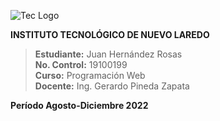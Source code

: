 ![Tec Logo](https://upload.wikimedia.org/wikipedia/commons/thumb/1/17/Tecnologico_Nacional_de_Mexico.svg/1200px-Tecnologico_Nacional_de_Mexico.svg.png)    

__INSTITUTO TECNOLÓGICO DE NUEVO LAREDO__  
>**Estudiante:** Juan Hernández Rosas  
>**No. Control:** 19100199  
>**Curso:** Programación Web  
>**Docente:** Ing. Gerardo Pineda Zapata

**Período Agosto-Diciembre 2022**